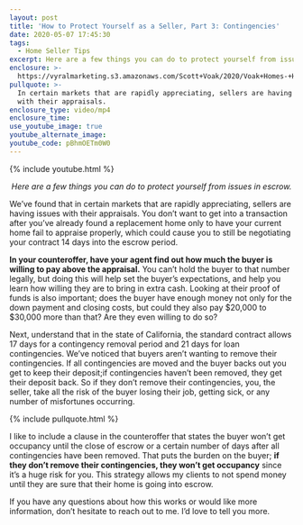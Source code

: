 ```yaml
---
layout: post
title: 'How to Protect Yourself as a Seller, Part 3: Contingencies'
date: 2020-05-07 17:45:30
tags:
  - Home Seller Tips
excerpt: Here are a few things you can do to protect yourself from issues in escrow.
enclosure: >-
  https://vyralmarketing.s3.amazonaws.com/Scott+Voak/2020/Voak+Homes-+How+to+Protect+Yourself+as+a+Seller-+Contingencies.mp4
pullquote: >-
  In certain markets that are rapidly appreciating, sellers are having issues
  with their appraisals.
enclosure_type: video/mp4
enclosure_time:
use_youtube_image: true
youtube_alternate_image:
youtube_code: pBhmOETm0W0
---
```


{% include youtube.html %}

<p style="text-align: center;"><em>Here are a few things you can do to protect yourself from issues in escrow.</em></p>

We’ve found that in certain markets that are rapidly appreciating, sellers are having issues with their appraisals. You don’t want to get into a transaction after you’ve already found a replacement home only to have your current home fail to appraise properly, which could cause you to still be negotiating your contract 14 days into the escrow period.

**In your counteroffer, have your agent find out how much the buyer is willing to pay above the appraisal.** You can’t hold the buyer to that number legally, but doing this will help set the buyer’s expectations, and help you learn how willing they are to bring in extra cash. Looking at their proof of funds is also important; does the buyer have enough money not only for the down payment and closing costs, but could they also pay $20,000 to $30,000 more than that? Are they even willing to do so?

Next, understand that in the state of California, the standard contract allows 17 days for a contingency removal period and 21 days for loan contingencies. We’ve noticed that buyers aren’t wanting to remove their contingencies. If all contingencies are moved and the buyer backs out you get to keep their deposit;if contingencies haven’t been removed, they get their deposit back. So if they don’t remove their contingencies, you, the seller, take all the risk of the buyer losing their job, getting sick, or any number of misfortunes occurring.

{% include pullquote.html %}

I like to include a clause in the counteroffer that states the buyer won’t get occupancy until the close of escrow or a certain number of days after all contingencies have been removed. That puts the burden on the buyer; **if they don’t remove their contingencies, they won’t get occupancy** since it’s a huge risk for you. This strategy allows my clients to not spend money until they are sure that their home is going into escrow.

If you have any questions about how this works or would like more information, don’t hesitate to reach out to me. I’d love to tell you more.